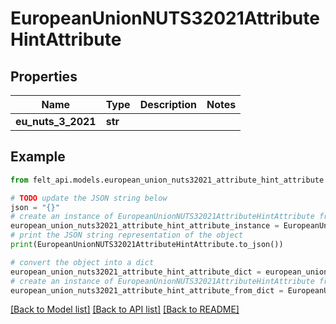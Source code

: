 # EuropeanUnionNUTS32021AttributeHintAttribute


## Properties

Name | Type | Description | Notes
------------ | ------------- | ------------- | -------------
**eu_nuts_3_2021** | **str** |  | 

## Example

```python
from felt_api.models.european_union_nuts32021_attribute_hint_attribute import EuropeanUnionNUTS32021AttributeHintAttribute

# TODO update the JSON string below
json = "{}"
# create an instance of EuropeanUnionNUTS32021AttributeHintAttribute from a JSON string
european_union_nuts32021_attribute_hint_attribute_instance = EuropeanUnionNUTS32021AttributeHintAttribute.from_json(json)
# print the JSON string representation of the object
print(EuropeanUnionNUTS32021AttributeHintAttribute.to_json())

# convert the object into a dict
european_union_nuts32021_attribute_hint_attribute_dict = european_union_nuts32021_attribute_hint_attribute_instance.to_dict()
# create an instance of EuropeanUnionNUTS32021AttributeHintAttribute from a dict
european_union_nuts32021_attribute_hint_attribute_from_dict = EuropeanUnionNUTS32021AttributeHintAttribute.from_dict(european_union_nuts32021_attribute_hint_attribute_dict)
```
[[Back to Model list]](../README.md#documentation-for-models) [[Back to API list]](../README.md#documentation-for-api-endpoints) [[Back to README]](../README.md)


